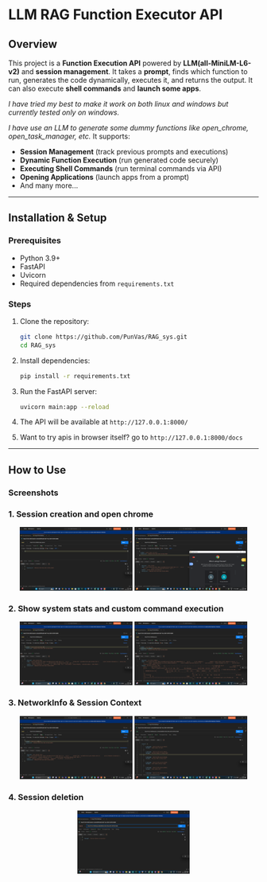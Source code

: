 # LLM RAG Function Executor API

## Overview
This project is a **Function Execution API** powered by **LLM(all-MiniLM-L6-v2)** and **session management**. It takes a **prompt**, finds which function to run, generates the code dynamically, executes it, and returns the output. It can also execute **shell commands** and **launch  some apps**.

*I have tried my best to make it work on both linux and windows but currently tested only on windows.*

*I have use an LLM to generate some dummy functions like open_chrome, open_task_manager, etc.*
It supports:
- **Session Management** (track previous prompts and executions)
- **Dynamic Function Execution** (run generated code securely)
- **Executing Shell Commands** (run terminal commands via API)
- **Opening Applications** (launch apps from a prompt)
- And many more...

---

## Installation & Setup
### Prerequisites
- Python 3.9+
- FastAPI
- Uvicorn
- Required dependencies from `requirements.txt`

### Steps
1. Clone the repository:
   ```sh
   git clone https://github.com/PunVas/RAG_sys.git
   cd RAG_sys
   ```
2. Install dependencies:
   ```sh
   pip install -r requirements.txt
   ```
3. Run the FastAPI server:
   ```sh
   uvicorn main:app --reload
   ```
4. The API will be available at `http://127.0.0.1:8000/`

5. Want to try apis in browser itself? go to `http://127.0.0.1:8000/docs`
   
---

## How to Use

### Screenshots

### 1. Session creation and open chrome 
<div align="center">
  <img src="./ss/Screenshot_1.png" alt="Execution Example" width="45%">
  <img src="./ss/Screenshot_2.png" alt="Session Creation" width="45%">
</div>

### 2. Show system stats and custom command execution
<div align="center">
  <img src="./ss/Screenshot_3.png" alt="Function Execution" width="45%">
  <img src="./ss/Screenshot_4.png" alt="Shell Command" width="45%">
</div>

### 3. NetworkInfo  & Session Context  
<div align="center">
  <img src="./ss/Screenshot_5.png" alt="Application Launch" width="45%">
  <img src="./ss/Screenshot_6.png" alt="Session Context" width="45%">
</div>

### 4. Session deletion 
<div align="center">
  <img src="./ss/Screenshot_7.png" alt="Health Check" width="45%">
</div>
